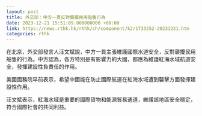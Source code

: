 ```yaml
---
layout: post
title: 外交部：中方一貫反對襲擾民用船隻行為
date: 2023-12-21 15:51:09.000000000 +08:00
link: https://news.rthk.hk/rthk/ch/component/k2/1733252-20231221.htm
categories: rthk
---
```


在北京，外交部發言人汪文斌說，中方一貫主張維護國際水道安全，反對襲擾民用船隻的行為。中方認為，各方特別是有影響力的大國，都應為維護紅海水域航道安全，發揮建設性負責任的作用。

美國國務院早前表示，希望中國能在防止國際航運在紅海水域遭到襲擊方面發揮建設性作用。

汪文斌表示，紅海水域是重要的國際貨物和能源貿易通道，維護該地區安全穩定，符合國際社會的共同利益。

